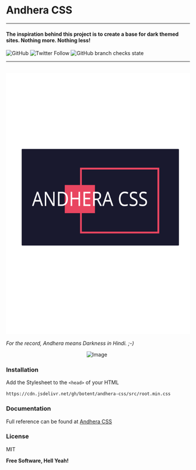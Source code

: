 # Andhera CSS
----

#### The inspiration behind this project is to create a base for dark themed sites. Nothing more. Nothing less! 
![GitHub](https://img.shields.io/github/license/botent/andhera-css?style=for-the-badge) ![Twitter Follow](https://img.shields.io/twitter/follow/KumarPeri?logo=twitter&style=for-the-badge) ![GitHub branch checks state](https://img.shields.io/github/checks-status/botent/andhera-css/master?style=for-the-badge) 

----
&nbsp; &nbsp;  &nbsp;  &nbsp;  &nbsp;  &nbsp;  &nbsp;  &nbsp;  &nbsp;  &nbsp;  &nbsp;  &nbsp;  &nbsp;  &nbsp;  &nbsp;  &nbsp;  &nbsp;  &nbsp;  &nbsp;  &nbsp;  &nbsp;  &nbsp;  &nbsp;  &nbsp;  &nbsp;  &nbsp;  &nbsp;  &nbsp;     ![Image](./docs/assets/logo.svg)

*For the record, Andhera means Darkness in Hindi. ;-)* 

&nbsp; &nbsp;  &nbsp;  &nbsp;  &nbsp;  &nbsp;  &nbsp;  &nbsp;  &nbsp;  &nbsp;  &nbsp;  &nbsp;  &nbsp;  &nbsp;  &nbsp;  &nbsp;  &nbsp;  &nbsp;  &nbsp;  &nbsp;  &nbsp;  &nbsp;  &nbsp;  &nbsp;  &nbsp;  &nbsp;  &nbsp;  &nbsp;     ![Image](https://media.giphy.com/media/8pSuxZ0GOW91e/giphy.gif)

### Installation

Add the Stylesheet to the ```<head>``` of your HTML
```
https://cdn.jsdelivr.net/gh/botent/andhera-css/src/root.min.css
```

### Documentation

Full reference can be found at [Andhera CSS](https://botent.github.io/andhera-css/)

### License

MIT

**Free Software, Hell Yeah!**
